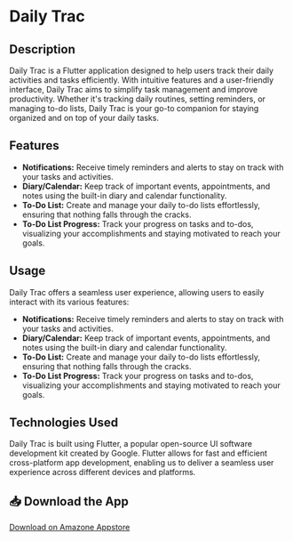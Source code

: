 # Daily Trac

## Description
Daily Trac is a Flutter application designed to help users track their daily activities and tasks efficiently. With intuitive features and a user-friendly interface, Daily Trac aims to simplify task management and improve productivity. Whether it's tracking daily routines, setting reminders, or managing to-do lists, Daily Trac is your go-to companion for staying organized and on top of your daily tasks.

## Features
- **Notifications:** Receive timely reminders and alerts to stay on track with your tasks and activities.
- **Diary/Calendar:** Keep track of important events, appointments, and notes using the built-in diary and calendar functionality.
- **To-Do List:** Create and manage your daily to-do lists effortlessly, ensuring that nothing falls through the cracks.
- **To-Do List Progress:** Track your progress on tasks and to-dos, visualizing your accomplishments and staying motivated to reach your goals.

## Usage
Daily Trac offers a seamless user experience, allowing users to easily interact with its various features:
- **Notifications:** Receive timely reminders and alerts to stay on track with your tasks and activities.
- **Diary/Calendar:** Keep track of important events, appointments, and notes using the built-in diary and calendar functionality.
- **To-Do List:** Create and manage your daily to-do lists effortlessly, ensuring that nothing falls through the cracks.
- **To-Do List Progress:** Track your progress on tasks and to-dos, visualizing your accomplishments and staying motivated to reach your goals.

## Technologies Used
Daily Trac is built using Flutter, a popular open-source UI software development kit created by Google. Flutter allows for fast and efficient cross-platform app development, enabling us to deliver a seamless user experience across different devices and platforms.

## 📥 Download the App
[Download on Amazone Appstore]( https://www.amazon.com/dp/B0CW1CXTP6/ref=apps_sf_sta )



